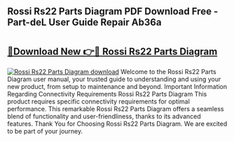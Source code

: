 ## Rossi Rs22 Parts Diagram PDF Download Free - Part-deL User Guide Repair Ab36a

# <h2><a href="http://dfjsokp.blite.top/?on=Rossi+Rs22+Parts+Diagram">🔗Download New 👉🔴 Rossi Rs22 Parts Diagram</a></h2>

[![Rossi Rs22 Parts Diagram download](https://i.imgur.com/lujVjoI.png)](http://dfjsokp.blite.top/?on=Rossi+Rs22+Parts+Diagram)
Welcome to the Rossi Rs22 Parts Diagram user manual, your trusted guide to understanding and using your new product, from setup to maintenance and beyond. Important Information Regarding Connectivity Requirements Rossi Rs22 Parts Diagram This product requires specific connectivity requirements for optimal performance. This remarkable Rossi Rs22 Parts Diagram offers a seamless blend of functionality and user-friendliness, thanks to its advanced features. Thank You for Choosing Rossi Rs22 Parts Diagram. We are excited to be part of your journey.

